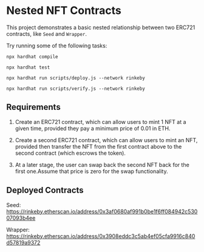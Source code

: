 # Nested NFT Contracts

This project demonstrates a basic nested relationship between two ERC721 contracts, like `Seed` and `Wrapper`.

Try running some of the following tasks:

```shell
npx hardhat compile

npx hardhat test

npx hardhat run scripts/deploy.js --network rinkeby

npx hardhat run scripts/verify.js --network rinkeby
```

## Requirements

1) Create an ERC721 contract, which can allow users to mint 1 NFT at a given time, provided they pay a minimum price of 0.01 in ETH.

2) Create a second ERC721 contract, which can allow users to mint an NFT, provided then transfer the NFT from the first contract above to the second contract (which escrows the token). 

3) At a later stage, the user can swap back the second NFT back for the first one.Assume that price is zero for the swap functionality.

## Deployed Contracts

Seed:  https://rinkeby.etherscan.io/address/0x3af0680af991b0be1f6ff084942c53007093b4ee

Wrapper: https://rinkeby.etherscan.io/address/0x3908eddc3c5ab4ef05cfa9916c840d57819a9372

